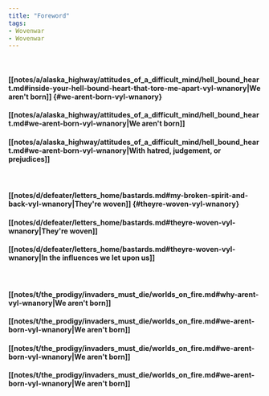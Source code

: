 ```yaml
---
title: "Foreword"
tags:
- Wovenwar
- Wovenwar
---
```

&nbsp;
#### [[notes/a/alaska_highway/attitudes_of_a_difficult_mind/hell_bound_heart.md#inside-your-hell-bound-heart-that-tore-me-apart-vyl-wnanory|We aren't born]] {#we-arent-born-vyl-wnanory}
#### [[notes/a/alaska_highway/attitudes_of_a_difficult_mind/hell_bound_heart.md#we-arent-born-vyl-wnanory|We aren't born]]
#### [[notes/a/alaska_highway/attitudes_of_a_difficult_mind/hell_bound_heart.md#we-arent-born-vyl-wnanory|With hatred, judgement, or prejudices]]
&nbsp;
#### [[notes/d/defeater/letters_home/bastards.md#my-broken-spirit-and-back-vyl-wnanory|They're woven]] {#theyre-woven-vyl-wnanory}
#### [[notes/d/defeater/letters_home/bastards.md#theyre-woven-vyl-wnanory|They're woven]]
#### [[notes/d/defeater/letters_home/bastards.md#theyre-woven-vyl-wnanory|In the influences we let upon us]]
&nbsp;
#### [[notes/t/the_prodigy/invaders_must_die/worlds_on_fire.md#why-arent-vyl-wnanory|We aren't born]]
#### [[notes/t/the_prodigy/invaders_must_die/worlds_on_fire.md#we-arent-born-vyl-wnanory|We aren't born]]
#### [[notes/t/the_prodigy/invaders_must_die/worlds_on_fire.md#we-arent-born-vyl-wnanory|We aren't born]]
#### [[notes/t/the_prodigy/invaders_must_die/worlds_on_fire.md#we-arent-born-vyl-wnanory|We aren't born]]
